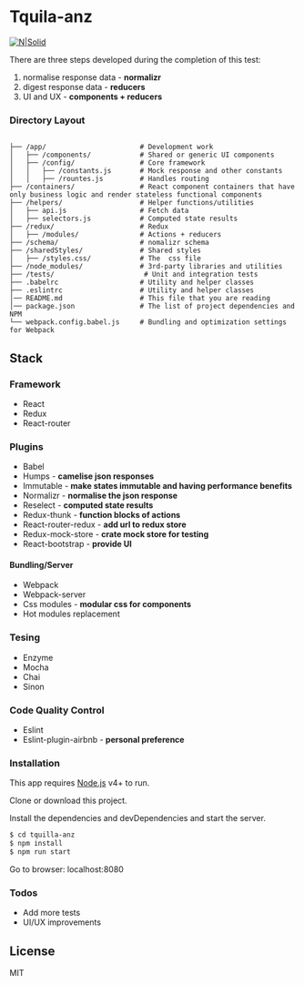 # Tquila-anz

[![N|Solid](https://cldup.com/dTxpPi9lDf.thumb.png)](https://nodesource.com/products/nsolid)

There are three steps developed during the completion of this test:
1. normalise response data - **normalizr**
2. digest response data - **reducers**
3. UI and UX - **components + reducers**
### Directory Layout

```shell

├── /app/                       # Development work
│   ├── /components/            # Shared or generic UI components
│   ├── /config/                # Core framework
│   │   ├── /constants.js       # Mock response and other constants
│   │   ├── /rountes.js         # Handles routing 
├── /containers/                # React component containers that have only business logic and render stateless functional components
├── /helpers/                   # Helper functions/utilities
│   ├── api.js                  # Fetch data
│   ├── selectors.js            # Computed state results
├── /redux/                     # Redux
│   ├── /modules/               # Actions + reducers
├── /schema/                    # nomalizr schema
├── /sharedStyles/              # Shared styles
│   ├── /styles.css/            # The  css file
├── /node_modules/              # 3rd-party libraries and utilities
├── /tests/                      # Unit and integration tests
├── .babelrc                    # Utility and helper classes
├── .eslintrc                   # Utility and helper classes
│── README.md                   # This file that you are reading
│── package.json                # The list of project dependencies and NPM 
└── webpack.config.babel.js     # Bundling and optimization settings for Webpack
```

## Stack
### Framework
- React
- Redux
- React-router
### Plugins
- Babel
- Humps - **camelise json responses**
- Immutable - **make states immutable and having performance benefits**
- Normalizr - **normalise the json response**
- Reselect - **computed state results**
- Redux-thunk - **function blocks of actions**
- React-router-redux - **add url to redux store**
- Redux-mock-store - **crate mock store for testing**
- React-bootstrap - **provide UI**
#### Bundling/Server
- Webpack
- Webpack-server
- Css modules - **modular css for components**
- Hot modules replacement
### Tesing
 - Enzyme
 - Mocha
 - Chai
 - Sinon
### Code Quality Control
- Eslint
- Eslint-plugin-airbnb - **personal preference**

### Installation

This app requires [Node.js](https://nodejs.org/) v4+ to run.

Clone or download this project.

Install the dependencies and devDependencies and start the server.

```sh
$ cd tquilla-anz
$ npm install
$ npm run start
```

Go to browser: localhost:8080

### Todos

 - Add more tests
 - UI/UX improvements

License
----

MIT
